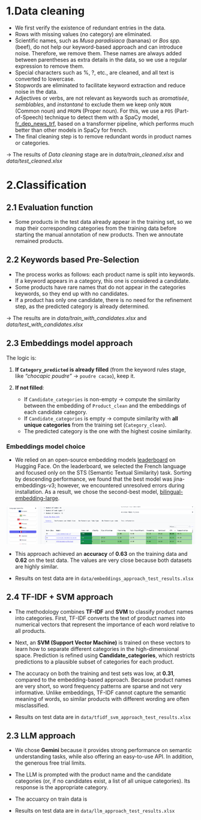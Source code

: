 # 1.Data cleaning

- We first verify the existence of redundant entries in the data.
- Rows with missing values (no category) are eliminated.
- Scientific names, such as _Musa paradisiaca_ (bananas) or _Bos spp._ (beef), do not help our keyword-based approach and can introduce noise. Therefore, we remove them. These names are always added between parentheses as extra details in the data, so we use a regular expression to remove them.
- Special characters such as %, ?, etc., are cleaned, and all text is converted to lowercase.
- Stopwords are eliminated to facilitate keyword extraction and reduce noise in the data.
- Adjectives or verbs, are not relevant as keywords such as _aromatisée_, _semblables_, and _instantané_ to exclude them we keep only `NOUN` (Common noun) and `PROPN` (Proper noun). For this, we use a `POS` (Part-of-Speech) technique to detect them with a SpaCy model, [fr_dep_news_trf](https://github.com/explosion/spacy-models/releases/tag/fr_dep_news_trf-3.8.0), based on a transformer pipeline, which performs much better than other models in SpaCy for french.
- The final cleaning step is to remove redundant words in product names or categories.

-> The results of _Data cleaning_ stage are in _data/train_cleaned.xlsx_ and _data/test_cleaned.xlsx_

# 2.Classification

## 2.1 Evaluation function

- Some products in the test data already appear in the training set, so we map their corresponding categories from the training data before starting the manual annotation of new products. Then we annoutate remained products.

## 2.2 Keywords based Pre-Selection

- The process works as follows: each product name is split into keywords. If a keyword appears in a category, this one is considered a candidate.
- Some products have rare names that do not appear in the categories keywords, so they end up with no candidates.
- If a product has only one candidate, there is no need for the refinement step, as the predicted category is already determined.

-> The results are in _data/train_with_candidates.xlsx_ and _data/test_with_candidates.xlsx_

## 2.3 Embeddings model approach

The logic is:

1. **If `Category_predicted` is already filled** (from the keyword rules stage, like _“chocapic poudre”_ → `poudre cacao`), keep it.

2. **If not filled**:

   - If `Candidate_categories` is non-empty → compute the similarity between the embedding of `Product_clean` and the embeddings of each candidate category.
   - If `Candidate_categories` is empty → compute similarity with **all unique categories** from the training set (`Category_clean`).
   - The predicted category is the one with the highest cosine similarity.

### Embeddings model choice

- We relied on an open-source embedding models [leaderboard](https://huggingface.co/spaces/mteb/leaderboard) on Hugging Face. On the leaderboard, we selected the French language and focused only on the STS (Semantic Textual Similarity) task. Sorting by descending performance, we found that the best model was jina-embeddings-v3; however, we encountered unresolved errors during installation. As a result, we chose the second-best model, [bilingual-embedding-large](https://huggingface.co/Lajavaness/bilingual-embedding-large).

<img src="images/image1.png" alt="The leaderboard"/>

- This approach achieved an **accuracy** of **0.63** on the training data and **0.62** on the test data. The values are very close because both datasets are highly similar.

- Results on test data are in `data/embeddings_approach_test_results.xlsx`

## 2.4 TF-IDF + SVM approach

- The methodology combines **TF-IDF** and **SVM** to classify product names into categories. First, TF-IDF converts the text of product names into numerical vectors that represent the importance of each word relative to all products.

- Next, an **SVM (Support Vector Machine)** is trained on these vectors to learn how to separate different categories in the high-dimensional space. Prediction is refined using **Candidate_categories**, which restricts predictions to a plausible subset of categories for each product.

- The accuracy on both the training and test sets was low, at **0.31**, compared to the embedding-based approach. Because product names are very short, so word frequency patterns are sparse and not very informative. Unlike embeddings, TF-IDF cannot capture the semantic meaning of words, so similar products with different wording are often misclassified.

- Results on test data are in `data/tfidf_svm_approach_test_results.xlsx`

## 2.3 LLM approach

- We chose **Gemini** because it provides strong performance on semantic understanding tasks, while also offering an easy-to-use API. In addition, the generous free trial limits.

- The LLM is prompted with the product name and the candidate categories (or, if no candidates exist, a list of all unique categories). Its response is the appropriate category.

- The accuarcy on train data is

- Results on test data are in `data/llm_approach_test_results.xlsx`

